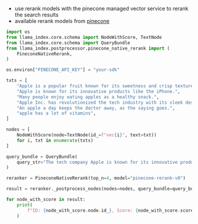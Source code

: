 - use rerank models with the pinecone managed vector service to rerank the search results
- available rerank models from [pinecone](https://app.pinecone.io/organizations/-Nn577_974iRsvC6nVxg/projects/a4fe57a4-b1cc-4a99-bf1d-c35a595cae4a/models)

```python
import os
from llama_index.core.schema import NodeWithScore, TextNode
from llama_index.core.schema import QueryBundle
from llama_index.postprocessor.pinecone_native_rerank import (
    PineconeNativeRerank,
)

os.environ["PINECONE_API_KEY"] = "your-sdk"

txts = [
    "Apple is a popular fruit known for its sweetness and crisp texture.",
    "Apple is known for its innovative products like the iPhone.",
    "Many people enjoy eating apples as a healthy snack.",
    "Apple Inc. has revolutionized the tech industry with its sleek designs and user-friendly interfaces.",
    "An apple a day keeps the doctor away, as the saying goes.",
    "apple has a lot of vitamins",
]

nodes = [
    NodeWithScore(node=TextNode(id_=f"vec{i}", text=txt))
    for i, txt in enumerate(txts)
]

query_bundle = QueryBundle(
    query_str="The tech company Apple is known for its innovative products like the iPhone."
)

reranker = PineconeNativeRerank(top_n=4, model="pinecone-rerank-v0")

result = reranker._postprocess_nodes(nodes=nodes, query_bundle=query_bundle)

for node_with_score in result:
    print(
        f"ID: {node_with_score.node.id_}, Score: {node_with_score.score}, Content: {node_with_score.node.get_content()}"
    )
```

